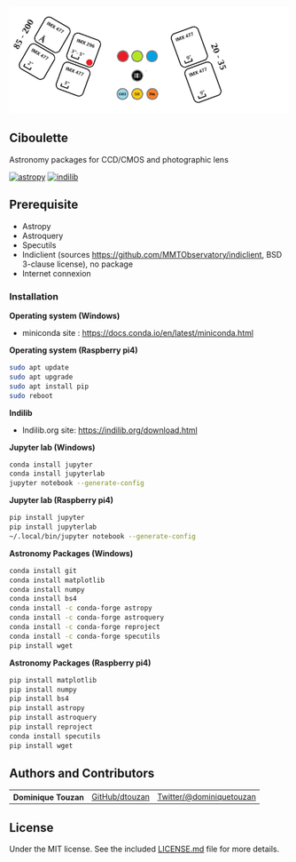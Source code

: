 ![CIBOULETTE](title.png?raw=true "Ciboulette") 
## Ciboulette
Astronomy packages for CCD/CMOS and photographic lens

[![astropy](http://img.shields.io/badge/powered%20by-AstroPy-orange.svg?style=flat)](http://www.astropy.org/) 
[![indilib](http://img.shields.io/badge/powered%20by-Indilib-orange.svg?style=flat)](http://www.indilib.org)

## Prerequisite
  - Astropy
  - Astroquery
  - Specutils
  - Indiclient (sources https://github.com/MMTObservatory/indiclient, BSD 3-clause license), no package 
  - Internet connexion

### Installation
**Operating system (Windows)**
  - miniconda site : https://docs.conda.io/en/latest/miniconda.html

**Operating system (Raspberry pi4)**
```sh
sudo apt update
sudo apt upgrade
sudo apt install pip
sudo reboot
```

**Indilib**
  
  - Indilib.org site: https://indilib.org/download.html

**Jupyter lab (Windows)**
```sh
conda install jupyter
conda install jupyterlab
jupyter notebook --generate-config
```      

**Jupyter lab (Raspberry pi4)**
```sh
pip install jupyter
pip install jupyterlab
~/.local/bin/jupyter notebook --generate-config
```      

**Astronomy Packages (Windows)**
```sh
conda install git
conda install matplotlib
conda install numpy
conda install bs4
conda install -c conda-forge astropy
conda install -c conda-forge astroquery
conda install -c conda-forge reproject
conda install -c conda-forge specutils
pip install wget
```      

**Astronomy Packages (Raspberry pi4)**
```sh
pip install matplotlib
pip install numpy
pip install bs4
pip install astropy
pip install astroquery
pip install reproject
conda install specutils
pip install wget
```      

## Authors and Contributors

<table><tbody>
<tr><th align="left">Dominique Touzan</th><td><a href="https://github.com/dtouzan/ciboulette">GitHub/dtouzan</a></td><td><a href="http://twitter.com/dominiquetouzan">Twitter/@dominiquetouzan</a></td></tr>
</tbody></table>


## License

Under the MIT license. See the included [LICENSE.md](./LICENSE.md) file for more details.